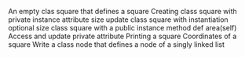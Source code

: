 An empty clas square that defines a square
Creating class square with private instance attribute size
update class square with instantiation optional size
class square with a public instance method def area(self)
Access and update private attribute
Printing a square
Coordinates of a square
Write a class node that defines a node of a singly linked list
